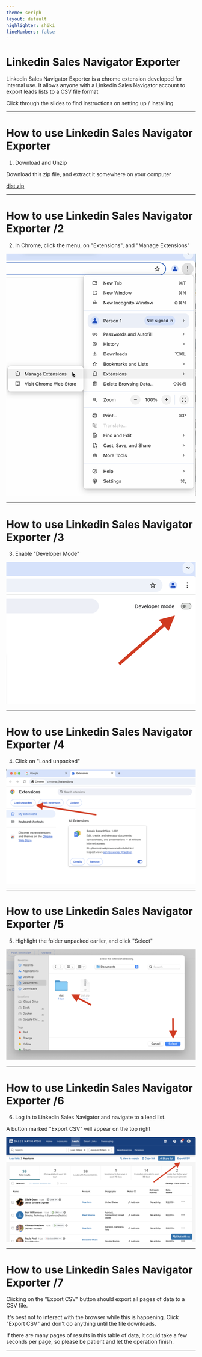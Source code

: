 ```yaml
---
theme: seriph
layout: default
highlighter: shiki
lineNumbers: false
---
```



# Linkedin Sales Navigator Exporter

Linkedin Sales Navigator Exporter is a chrome extension developed for internal use. It allows anyone with a Linkedin Sales Navigator account to export leads lists to a CSV file format

Click through the slides to find instructions on setting up / installing 

---

# How to use Linkedin Sales Navigator Exporter

1. Download and Unzip

Download this zip file, and extract it somewhere on your computer

<a href="./assets/dist.zip">dist.zip</a>


---

# How to use Linkedin Sales Navigator Exporter /2

2. In Chrome, click the menu, on "Extensions", and "Manage Extensions"

<Transform :scale="0.5">
    <img src="/step02.png" style="width:50wv;">
</Transform>

---

# How to use Linkedin Sales Navigator Exporter /3

3. Enable "Developer Mode"

<img src="/step03.png" style="width:50wv;">

---

# How to use Linkedin Sales Navigator Exporter /4

4. Click on "Load unpacked"

<img src="/step04.png" style="width:50wv;">

---

# How to use Linkedin Sales Navigator Exporter /5

5. Highlight the folder unpacked earlier, and click "Select"

<img src="/step05.png" style="width:50wv;">

---

# How to use Linkedin Sales Navigator Exporter /6

6. Log in to Linkedin Sales Navigator and navigate to a lead list. 

A button marked "Export CSV" will appear on the top right


<img src="/step07.png" style="width:50wv;">


---

# How to use Linkedin Sales Navigator Exporter /7

Clicking on the "Export CSV" button should export all pages of data to a CSV file. 

It's best not to interact with the browser while this is happening. Click "Export CSV" and don't do anything until the file downloads. 

If there are many pages of results in this table of data, it could take a few seconds per page, so please be patient and let the operation finish. 

---